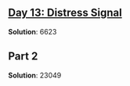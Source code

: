 ## [Day 13: Distress Signal](https://adventofcode.com/2022/day13)

**Solution**: 6623

## Part 2

**Solution**: 23049
